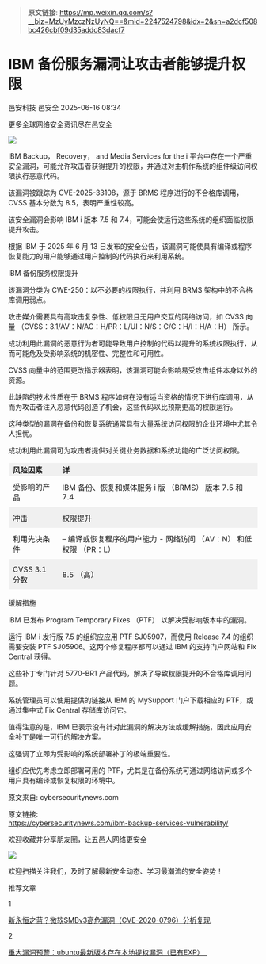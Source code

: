 > **原文链接**: https://mp.weixin.qq.com/s?__biz=MzUyMzczNzUyNQ==&mid=2247524798&idx=2&sn=a2dcf508bc426cbf09d35addc83dacf7

#  IBM 备份服务漏洞让攻击者能够提升权限  
邑安科技  邑安全   2025-06-16 08:34  
  
更多全球网络安全资讯尽在邑安全  
  
![](https://mmbiz.qpic.cn/mmbiz_png/1N39PtINn8vMlQicGDibZXZLarrZLBK1DLdMEzGjMk1dxsI1vu5uktAOugVMhNI0OaRKEdfUulb0ou29hYicyGCicA/640?wx_fmt=png&from=appmsg "")  
  
IBM Backup， Recovery， and Media Services for the i 平台中存在一个严重安全漏洞，可能允许攻击者获得提升的权限，并通过对主机作系统的组件级访问权限执行恶意代码。  
  
该漏洞被跟踪为 CVE-2025-33108，源于 BRMS 程序进行的不合格库调用，CVSS 基本分数为 8.5，表明严重性较高。  
  
该安全漏洞会影响 IBM i 版本 7.5 和 7.4，可能会使运行这些系统的组织面临权限提升攻击。  
  
根据 IBM 于 2025 年 6 月 13 日发布的安全公告，该漏洞可能使具有编译或程序恢复能力的用户能够通过用户控制的代码执行来利用系统。  
  
IBM 备份服务权限提升  
  
该漏洞分类为 CWE-250：以不必要的权限执行，并利用 BRMS 架构中的不合格库调用弱点。  
  
攻击媒介需要具有高攻击复杂性、低权限且无用户交互的网络访问，如 CVSS 向量 （CVSS：3.1/AV：N/AC：H/PR：L/UI：N/S：C/C：H/I：H/A：H） 所示。  
  
成功利用此漏洞的恶意行为者可能导致用户控制的代码以提升的系统权限执行，从而可能危及受影响系统的机密性、完整性和可用性。  
  
CVSS 向量中的范围更改指示器表明，该漏洞可能会影响易受攻击组件本身以外的资源。  
  
此缺陷的技术性质在于 BRMS 程序如何在没有适当资格的情况下进行库调用，从而为攻击者注入恶意代码创造了机会，这些代码以比预期更高的权限运行。  
  
这种类型的漏洞在备份和恢复系统通常具有大量系统访问权限的企业环境中尤其令人担忧。  
  
成功利用此漏洞可为攻击者提供对关键业务数据和系统功能的广泛访问权限。  
<table><tbody><tr style="box-sizing: border-box;background-color: rgb(240, 240, 240);"><td data-colwidth="156" style="box-sizing: border-box;padding: 2px 8px;border: 1px solid rgba(0, 0, 0, 0);word-break: break-word;"><strong msttexthash="14330498" msthash="73" style="box-sizing: border-box;font-weight: bold;"><span leaf=""><span textstyle="" style="font-size: 15px;">风险因素</span></span></strong></td><td style="box-sizing: border-box;padding: 2px 8px;border: 1px solid rgba(0, 0, 0, 0);word-break: break-word;"><strong msttexthash="3259074" msthash="74" style="box-sizing: border-box;font-weight: bold;"><span leaf=""><span textstyle="" style="font-size: 15px;">详</span></span></strong></td></tr><tr style="box-sizing: border-box;"><td data-colwidth="156" style="box-sizing: border-box;padding: 2px 8px;border: 1px solid rgba(0, 0, 0, 0);word-break: break-word;"><section style="margin-top: 8px;margin-bottom: 8px;"><span leaf=""><span textstyle="" style="font-size: 15px;">受影响的产品</span></span></section></td><td style="box-sizing: border-box;padding: 2px 8px;border: 1px solid rgba(0, 0, 0, 0);word-break: break-word;"><section style="margin-top: 8px;margin-bottom: 8px;"><span leaf=""><span textstyle="" style="font-size: 15px;">IBM 备份、恢复和媒体服务 i 版 （BRMS） 版本 7.5 和 7.4</span></span></section></td></tr><tr style="box-sizing: border-box;background-color: rgb(240, 240, 240);"><td data-colwidth="156" style="box-sizing: border-box;padding: 2px 8px;border: 1px solid rgba(0, 0, 0, 0);word-break: break-word;"><section style="margin-top: 8px;margin-bottom: 8px;"><span leaf=""><span textstyle="" style="font-size: 15px;">冲击</span></span></section></td><td style="box-sizing: border-box;padding: 2px 8px;border: 1px solid rgba(0, 0, 0, 0);word-break: break-word;"><section style="margin-top: 8px;margin-bottom: 8px;"><span leaf=""><span textstyle="" style="font-size: 15px;">权限提升</span></span></section></td></tr><tr style="box-sizing: border-box;"><td data-colwidth="156" style="box-sizing: border-box;padding: 2px 8px;border: 1px solid rgba(0, 0, 0, 0);word-break: break-word;"><section style="margin-top: 8px;margin-bottom: 8px;"><span leaf=""><span textstyle="" style="font-size: 15px;">利用先决条件</span></span></section></td><td style="box-sizing: border-box;padding: 2px 8px;border: 1px solid rgba(0, 0, 0, 0);word-break: break-word;"><section style="margin-top: 8px;margin-bottom: 8px;"><span leaf=""><span textstyle="" style="font-size: 15px;">– 编译或恢复程序的用户能力 - 网络访问 （AV：N） 和低权限 （PR：L）</span></span></section></td></tr><tr style="box-sizing: border-box;background-color: rgb(240, 240, 240);"><td data-colwidth="156" style="box-sizing: border-box;padding: 2px 8px;border: 1px solid rgba(0, 0, 0, 0);word-break: break-word;"><section style="margin-top: 8px;margin-bottom: 8px;"><span leaf=""><span textstyle="" style="font-size: 15px;">CVSS 3.1 分数</span></span></section></td><td style="box-sizing: border-box;padding: 2px 8px;border: 1px solid rgba(0, 0, 0, 0);word-break: break-word;"><section style="margin-top: 8px;margin-bottom: 8px;"><span leaf=""><span textstyle="" style="font-size: 15px;">8.5 （高）</span></span></section></td></tr></tbody></table>  
缓解措施  
  
IBM 已发布 Program Temporary Fixes （PTF） 以解决受影响版本中的漏洞。  
  
运行 IBM i 发行版 7.5 的组织应应用 PTF SJ05907，而使用 Release 7.4 的组织需要安装 PTF SJ05906。这两个修复程序都可以通过 IBM 的支持门户网站和 Fix Central 获得。  
  
这些补丁专门针对 5770-BR1 产品代码，解决了导致权限提升的不合格库调用问题。  
  
系统管理员可以使用提供的链接从 IBM 的 MySupport 门户下载相应的 PTF，或通过集中式 Fix Central 存储库访问它。  
  
值得注意的是，IBM 已表示没有针对此漏洞的解决方法或缓解措施，因此应用安全补丁是唯一可行的解决方案。  
  
这强调了立即为受影响的系统部署补丁的极端重要性。  
  
组织应优先考虑立即部署可用的 PTF，尤其是在备份系统可通过网络访问或多个用户具有编译或恢复权限的环境中。  
  
原文来自: cybersecuritynews.com  
  
原文链接:   
https://cybersecuritynews.com/ibm-backup-services-vulnerability/  
  
欢迎收藏并分享朋友圈，让五邑人网络更安全  
  
![](https://mmbiz.qpic.cn/mmbiz_jpg/1N39PtINn8tD9ic928O6vIrMg4fuib48e1TsRj9K9Cz7RZBD2jjVZcKm1N4QrZ4bwBKZic5crOdItOcdDicPd3yBSg/640?wx_fmt=jpeg "")  
  
欢迎扫描关注我们，及时了解最新安全动态、学习最潮流的安全姿势！  
  
推荐文章  
  
1  
  
[新永恒之蓝？微软SMBv3高危漏洞（CVE-2020-0796）分析复现](http://mp.weixin.qq.com/s?__biz=MzUyMzczNzUyNQ==&mid=2247488913&idx=1&sn=acbf595a4a80dcaba647c7a32fe5e06b&chksm=fa39554bcd4edc5dc90019f33746404ab7593dd9d90109b1076a4a73f2be0cb6fa90e8743b50&scene=21#wechat_redirect)  
  
  
2  
  
[重大漏洞预警：ubuntu最新版本存在本地提权漏洞（已有EXP）　](http://mp.weixin.qq.com/s?__biz=MzUyMzczNzUyNQ==&mid=2247483652&idx=1&sn=b2f2ec90db499e23cfa252e9ee743265&chksm=fa3941decd4ec8c83a268c3480c354a621d515262bcbb5f35e1a2dde8c828bdc7b9011cb5072&scene=21#wechat_redirect)  
  
  
  
  
  
